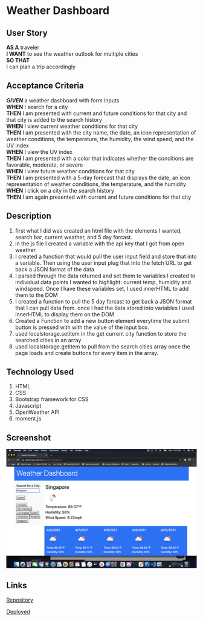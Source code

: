# Weather Dashboard

## User Story
**AS A** traveler<br>
**I WANT** to see the weather outlook for multiple cities<br>
**SO THAT** <br>I can plan a trip accordingly<br>

## Acceptance Criteria

***GIVEN*** a weather dashboard with form inputs<br>
**WHEN** I search for a city<br>
**THEN** I am presented with current and future conditions for that city and that city is added to the search history<br>
**WHEN** I view current weather conditions for that city<br>
**THEN** I am presented with the city name, the date, an icon representation of weather conditions, the temperature, the humidity, the wind speed, and the UV index<br>
**WHEN** I view the UV index<br>
**THEN** I am presented with a color that indicates whether the conditions are favorable, moderate, or severe<br>
**WHEN** I view future weather conditions for that city<br>
**THEN** I am presented with a 5-day forecast that displays the date, an icon representation of weather conditions, the temperature, and the humidity<br>
**WHEN** I click on a city in the search history<br>
**THEN** I am again presented with current and future conditions for that city<br>

## Description
1. first what I did was created an html file with the elements I wanted, search bar, current weather, and 5 day forcast. 
2. in the js file I created a variable with the api key that I got from open weather. 
3. I created a function that would pull the user input field and store that into a variable. Then using the user input plug that into the fetch URL to get back a JSON format of the data
4. I parsed through the data returned and set them to variables I created to individual data points I wanted to highlight: current temp, humidity and windspeed. Once I have these variables set, I used innerHTML to add them to the DOM
5.  I created a function to pull the 5 day forcast to get back a JSON format that I can pull data from. once I had the data stored into variables I used innerHTML to display them on the DOM
6. Created a Function to add a new button element everytime the submit button is pressed with with the value of the input box. 
7. used localstorage.setitem in the get current city function to store the searched cities in an array
8. used localstorage.getitem to pull from the search cities array once the page loads and create buttons for every item in the array. 

## Technology Used
1. HTML
2. CSS
3. Bootstrap framework for CSS
4. Javascript
5. OpenWeather API
6. moment.js

## Screenshot
![screenshot](photo.png)

## Links
[Repository](https://github.com/pattymcpat/weather-dashboard)

[Deployed](https://pattymcpat.github.io/weather-dashboard/)


